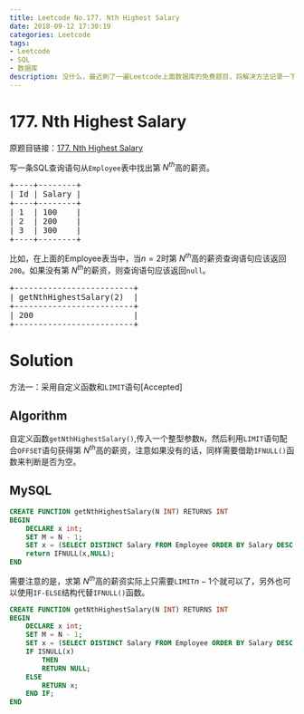 ```yaml
---
title: Leetcode No.177. Nth Highest Salary
date: 2018-09-12 17:30:19
categories: Leetcode
tags:
- Leetcode
- SQL
- 数据库
description: 没什么，最近刷了一遍Leetcode上面数据库的免费题目，将解决方法记录一下。
---
```

# 177. Nth Highest Salary

原题目链接：[177. Nth Highest Salary](https://leetcode.com/problems/nth-highest-salary/description/)

写一条SQL查询语句从`Employee`表中找出第 $N^{th}$高的薪资。

<pre>
+----+--------+
| Id | Salary |
+----+--------+
| 1  | 100    |
| 2  | 200    |
| 3  | 300    |
+----+--------+
</pre>
比如，在上面的Employee表当中，当$n = 2$时第 $N^{th}$高的薪资查询语句应该返回`200`。如果没有第 $N^{th}$的薪资，则查询语句应该返回`null`。
<pre>
+-------------------------+
| getNthHighestSalary(2)  |
+-------------------------+
| 200                     |
+-------------------------+
</pre>


# Solution

方法一：采用自定义函数和`LIMIT`语句[Accepted]

## Algorithm

自定义函数`getNthHighestSalary()`,传入一个整型参数`N`，然后利用`LIMIT`语句配合`OFFSET`语句获得第 $N^{th}$高的薪资，注意如果没有的话，同样需要借助`IFNULL()`函数来判断是否为空。

## MySQL


```sql
CREATE FUNCTION getNthHighestSalary(N INT) RETURNS INT
BEGIN
	DECLARE x int;
	SET M = N - 1;
	SET x = (SELECT DISTINCT Salary FROM Employee ORDER BY Salary DESC LIMIT M, 1);
	return IFNULL(x,NULL);
END
```

需要注意的是，求第 $N^{th}$高的薪资实际上只需要`LIMIT`$n-1$个就可以了，另外也可以使用`IF-ELSE`结构代替`IFNULL()`函数。

```sql
CREATE FUNCTION getNthHighestSalary(N INT) RETURNS INT
BEGIN
	DECLARE x int;
	SET M = N - 1;
	SET x = (SELECT DISTINCT Salary FROM Employee ORDER BY Salary DESC LIMIT M, 1);
	IF ISNULL(x)
		THEN
		RETURN NULL;
	ELSE
		RETURN x;
	END IF;
END
```
